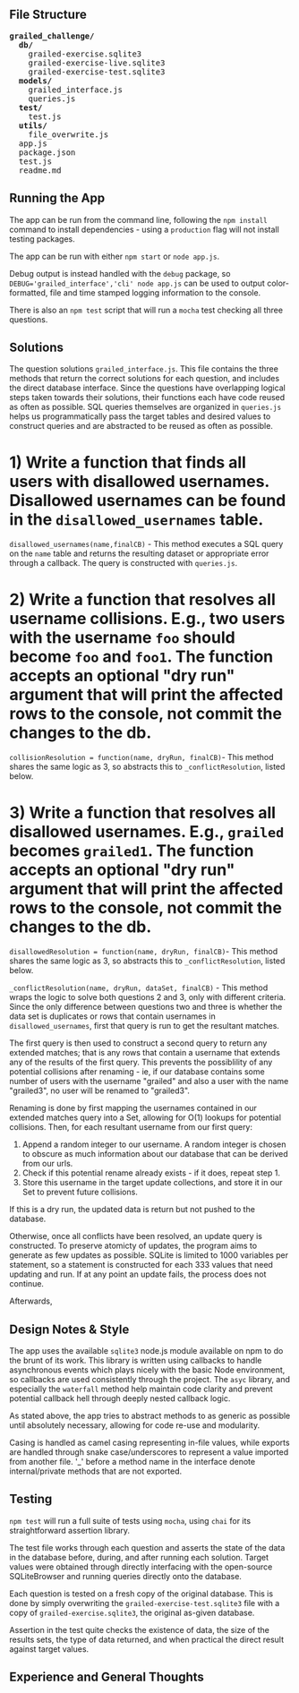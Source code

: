 
## File Structure
<pre>
<b>grailed_challenge/</b>
  <b>db/</b>
    grailed-exercise.sqlite3
    grailed-exercise-live.sqlite3
    grailed-exercise-test.sqlite3
  <b>models/</b>
    grailed_interface.js
    queries.js
  <b>test/</b>
    test.js
  <b>utils/</b>
    file_overwrite.js
  app.js
  package.json
  test.js
  readme.md
</pre>

## Running the App
The app can be run from the command line, following the ```npm install``` command to install dependencies - using a ```production``` flag will not install testing packages.

The app can be run with either ```npm start``` or ```node app.js```.

Debug output is instead handled with the ```debug``` package, so ```DEBUG='grailed_interface','cli' node app.js``` can be used to output color-formatted, file and time stamped logging information to the console.

There is also an ```npm test``` script that will run a ```mocha``` test checking all three questions.

## Solutions
The question solutions ```grailed_interface.js```. This file contains the three methods that return the correct solutions for each question, and includes the direct database interface. Since the questions have overlapping logical steps taken towards their solutions, their functions each have code reused as often as possible. SQL queries themselves are organized in ```queries.js``` helps us programmatically pass the target tables and desired values to construct queries and are abstracted to be reused as often as possible.

# 1) Write a function that finds all users with disallowed usernames. Disallowed usernames can be found in the `disallowed_usernames` table.
```disallowed_usernames(name,finalCB)``` - This method executes a SQL query on the ```name``` table and returns the resulting dataset or appropriate error through a callback. The query is constructed with ```queries.js```.

# 2) Write a function that resolves all username collisions. E.g., two users with the username `foo` should become `foo` and `foo1`. The function accepts an optional "dry run" argument that will print the affected rows to the console, not commit the changes to the db.
```collisionResolution = function(name, dryRun, finalCB)```- This method shares the same logic as 3, so abstracts this to ```_conflictResolution```, listed below.

# 3) Write a function that resolves all disallowed usernames. E.g., `grailed` becomes `grailed1`. The function accepts an optional "dry run" argument that will print the affected rows to the console, not commit the changes to the db.
```disallowedResolution = function(name, dryRun, finalCB)```- This method shares the same logic as 3, so abstracts this to ```_conflictResolution```, listed below. 

```_conflictResolution(name, dryRun, dataSet, finalCB)``` - This method wraps the logic to solve both questions 2 and 3, only with different criteria. Since the only difference between questions two and three is whether the data set is duplicates or rows that contain usernames in ```disallowed_usernames```, first that query is run to get the resultant matches.

The first query is then used to construct a second query to return any extended matches; that is any rows that contain a username that extends any of the results of the first query. This prevents the possiblility of any potential collisions after renaming - ie, if our database contains some number of users with the username "grailed" and also a user with the name "grailed3", no user will be renamed to "grailed3". 

Renaming is done by first mapping the usernames contained in our extended matches query into a Set, allowing for O(1) lookups for potential collisions. Then, for each resultant username from our first query:
  1. Append a random integer to our username. A random integer is chosen to obscure as much information about our database that can be derived from our urls.
  2. Check if this potential rename already exists - if it does, repeat step 1.
  3. Store this username in the target update collections, and store it in our Set to prevent future collisions.

If this is a dry run, the updated data is return but not pushed to the database.

Otherwise, once all conflicts have been resolved, an update query is constructed. To preserve atomicty of updates, the program aims to generate as few updates as possible. SQLite is limited to 1000 variables per statement, so a statement is constructed for each 333 values that need updating and run. If at any point an update fails, the process does not continue.

Afterwards, 

## Design Notes & Style
The app uses the available ```sqlite3``` node.js module available on npm to do the brunt of its work. This library is written using callbacks to handle asynchronous events which plays nicely with the basic Node environment, so callbacks are used consistently through the project. The ```asyc``` library, and especially the ```waterfall``` method help maintain code clarity and prevent potential callback hell through deeply nested callback logic.

As stated above, the app tries to abstract methods to as generic as possible until absolutely necessary, allowing for code re-use and modularity.

Casing is handled as camel casing representing in-file values, while exports are handled through snake case/underscores to represent a value imported from another file. '_' before a method name in the interface denote internal/private methods that are not exported.

## Testing
```npm test``` will run a full suite of tests using ```mocha```, using ```chai``` for its straightforward assertion library.

The test file works through each question and asserts the state of the data in the database before, during, and after running each solution. Target values were obtained through directly interfacing with the open-source SQLiteBrowser and running queries directly onto the database. 

Each question is tested on a fresh copy of the original database. This is done by simply overwriting the ```grailed-exercise-test.sqlite3``` file with a copy of ```grailed-exercise.sqlite3```, the original as-given database. 

Assertion in the test quite checks the existence of data, the size of the results sets, the type of data returned, and when practical the direct result against target values.

## Experience and General Thoughts